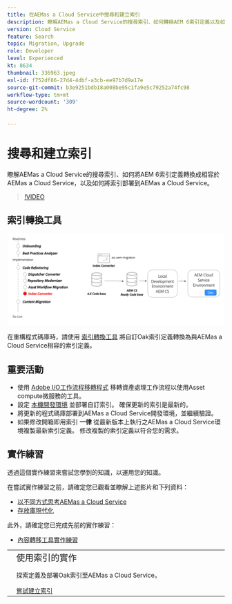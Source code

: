 ```yaml
---
title: 在AEMas a Cloud Service中搜尋和建立索引
description: 瞭解AEMas a Cloud Service的搜尋索引、如何轉換AEM 6索引定義以及如何部署索引。
version: Cloud Service
feature: Search
topic: Migration, Upgrade
role: Developer
level: Experienced
kt: 8634
thumbnail: 336963.jpeg
exl-id: f752df86-27d4-4dbf-a3cb-ee97b7d9a17e
source-git-commit: b3e9251bdb18a008be95c1fa9e5c79252a74fc98
workflow-type: tm+mt
source-wordcount: '309'
ht-degree: 2%

---
```


# 搜尋和建立索引

瞭解AEMas a Cloud Service的搜尋索引、如何將AEM 6索引定義轉換成相容於AEMas a Cloud Service，以及如何將索引部署到AEMas a Cloud Service。

>[!VIDEO](https://video.tv.adobe.com/v/336963?quality=12&learn=on)

## 索引轉換工具

![索引轉換工具](./assets/index-converter.png)

在重構程式碼庫時，請使用 [索引轉換工具](https://github.com/adobe/aio-cli-plugin-aem-cloud-service-migration#command-aio-aem-migrationindex-converter) 將自訂Oak索引定義轉換為與AEMas a Cloud Service相容的索引定義。

## 重要活動

+ 使用 [Adobe I/O工作流程移轉程式](https://github.com/adobe/aio-cli-plugin-aem-cloud-service-migration#command-aio-aem-migrationindex-converter) 移轉資產處理工作流程以使用Asset compute微服務的工具。
+ 設定 [本機開發環境](https://experienceleague.adobe.com/docs/experience-manager-learn/cloud-service/local-development-environment-set-up/overview.html?lang=zh-Hant) 並部署自訂索引。 確保更新的索引是最新的。
+ 將更新的程式碼庫部署到AEMas a Cloud Service開發環境，並繼續驗證。
+ 如果修改開箱即用索引 **一律** 從最新版本上執行之AEMas a Cloud Service環境複製最新索引定義。 修改複製的索引定義以符合您的需求。

## 實作練習

透過這個實作練習來嘗試您學到的知識，以運用您的知識。

在嘗試實作練習之前，請確定您已觀看並瞭解上述影片和下列資料：

+ [以不同方式思考AEMas a Cloud Service](./introduction.md)
+ [存放庫現代化](./repository-modernization.md)

此外，請確定您已完成先前的實作練習：

+ [內容轉移工具實作練習](./content-migration/content-transfer-tool.md#hands-on-exercise)

<table style="border-width:0">
    <tr>
        <td style="width:150px">
            <a  rel="noreferrer"
                target="_blank"
                href="https://github.com/adobe/aem-cloud-engineering-video-series-exercises/tree/session7-indexes#cloud-acceleration-bootcamp---session-7-search-and-indexing"><img alt="實作練習GitHub存放庫" src="./assets/github.png"/>
            </a>        
        </td>
        <td style="width:100%;margin-bottom:1rem;">
            <div style="font-size:1.25rem;font-weight:400;">使用索引的實作</div>
            <p style="margin:1rem 0">
                探索定義及部署Oak索引至AEMas a Cloud Service。
            </p>
            <a  rel="noreferrer"
                target="_blank"
                href="https://github.com/adobe/aem-cloud-engineering-video-series-exercises/tree/session7-indexes#cloud-acceleration-bootcamp---session-7-search-and-indexing" class="spectrum-Button spectrum-Button--primary spectrum-Button--sizeM">
                <span class="spectrum-Button-label has-no-wrap has-text-weight-bold">嘗試建立索引</span>
            </a>
        </td>
    </tr>
</table>
